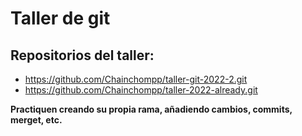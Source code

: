 # Taller de git

## Repositorios del taller:

- https://github.com/Chainchompp/taller-git-2022-2.git
- https://github.com/Chainchompp/taller-2022-already.git

**Practiquen creando su propia rama, añadiendo cambios, commits, merget, etc.**
